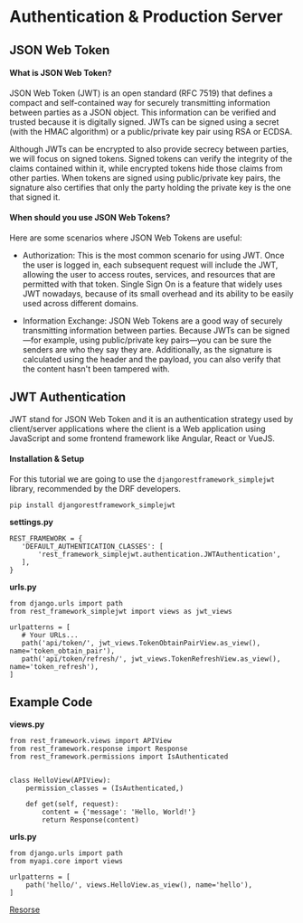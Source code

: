 # Authentication & Production Server

## JSON Web Token

#### What is JSON Web Token?
JSON Web Token (JWT) is an open standard (RFC 7519) that defines a compact and self-contained way for securely transmitting information between parties as a JSON object. This information can be verified and trusted because it is digitally signed. JWTs can be signed using a secret (with the HMAC algorithm) or a public/private key pair using RSA or ECDSA.

Although JWTs can be encrypted to also provide secrecy between parties, we will focus on signed tokens. Signed tokens can verify the integrity of the claims contained within it, while encrypted tokens hide those claims from other parties. When tokens are signed using public/private key pairs, the signature also certifies that only the party holding the private key is the one that signed it.

#### When should you use JSON Web Tokens?
Here are some scenarios where JSON Web Tokens are useful:

- Authorization: 
This is the most common scenario for using JWT. Once the user is logged in, each subsequent request will include the JWT, allowing the user to access routes, services, and resources that are permitted with that token. Single Sign On is a feature that widely uses JWT nowadays, because of its small overhead and its ability to be easily used across different domains.

- Information Exchange: 
JSON Web Tokens are a good way of securely transmitting information between parties. Because JWTs can be signed—for example, using public/private key pairs—you can be sure the senders are who they say they are. Additionally, as the signature is calculated using the header and the payload, you can also verify that the content hasn't been tampered with.


## JWT Authentication

JWT stand for JSON Web Token and it is an authentication strategy used by client/server applications where the client is a Web application using JavaScript and some frontend framework like Angular, React or VueJS.

 #### Installation & Setup
For this tutorial we are going to use the ``djangorestframework_simplejwt`` library, recommended by the DRF developers.

```
pip install djangorestframework_simplejwt

```

 **settings.py**
 ```
 REST_FRAMEWORK = {
    'DEFAULT_AUTHENTICATION_CLASSES': [
        'rest_framework_simplejwt.authentication.JWTAuthentication',
    ],
}
 ```
 
  **urls.py**
 ```
from django.urls import path
from rest_framework_simplejwt import views as jwt_views

urlpatterns = [
    # Your URLs...
    path('api/token/', jwt_views.TokenObtainPairView.as_view(), name='token_obtain_pair'),
    path('api/token/refresh/', jwt_views.TokenRefreshView.as_view(), name='token_refresh'),
]

 ```
 
 
## Example Code

**views.py**

```
from rest_framework.views import APIView
from rest_framework.response import Response
from rest_framework.permissions import IsAuthenticated


class HelloView(APIView):
    permission_classes = (IsAuthenticated,)

    def get(self, request):
        content = {'message': 'Hello, World!'}
        return Response(content)
```

**urls.py**

```
from django.urls import path
from myapi.core import views

urlpatterns = [
    path('hello/', views.HelloView.as_view(), name='hello'),
]

```
 
 
 [Resorse](https://simpleisbetterthancomplex.com/tutorial/2018/12/19/how-to-use-jwt-authentication-with-django-rest-framework.html#installation--setup)
 
 
 
 
 



